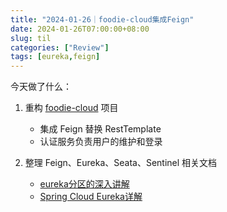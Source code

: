 ```yaml
---
title: "2024-01-26｜foodie-cloud集成Feign"
date: 2024-01-26T07:00:00+08:00
slug: til
categories: ["Review"]
tags: [eureka,feign]
---
```




今天做了什么：

1. 重构 [foodie-cloud](https://github.com/chensoul/foodie-cloud) 项目
   - 集成 Feign 替换 RestTemplate
   - 认证服务负责用户的维护和登录

2. 整理 Feign、Eureka、Seata、Sentinel 相关文档
   - [eureka分区的深入讲解](https://segmentfault.com/a/1190000014107639)
   - [Spring Cloud Eureka详解](https://cloud.tencent.com/developer/article/2106187)
